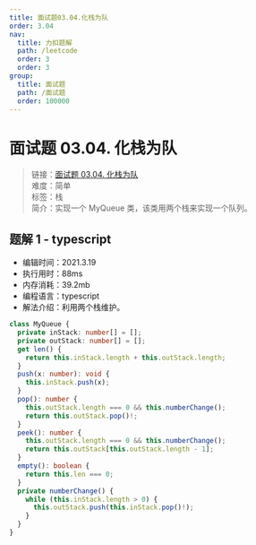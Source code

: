 ```yaml
---
title: 面试题03.04.化栈为队
order: 3.04
nav:
  title: 力扣题解
  path: /leetcode
  order: 3
  order: 3
group:
  title: 面试题
  path: /面试题
  order: 100000
---
```


# 面试题 03.04. 化栈为队

> 链接：[面试题 03.04. 化栈为队](https://leetcode-cn.com/problems/implement-queue-using-stacks-lcci/)  
> 难度：简单  
> 标签：栈  
> 简介：实现一个 MyQueue 类，该类用两个栈来实现一个队列。

## 题解 1 - typescript

- 编辑时间：2021.3.19
- 执行用时：88ms
- 内存消耗：39.2mb
- 编程语言：typescript
- 解法介绍：利用两个栈维护。

```typescript
class MyQueue {
  private inStack: number[] = [];
  private outStack: number[] = [];
  get len() {
    return this.inStack.length + this.outStack.length;
  }
  push(x: number): void {
    this.inStack.push(x);
  }
  pop(): number {
    this.outStack.length === 0 && this.numberChange();
    return this.outStack.pop()!;
  }
  peek(): number {
    this.outStack.length === 0 && this.numberChange();
    return this.outStack[this.outStack.length - 1];
  }
  empty(): boolean {
    return this.len === 0;
  }
  private numberChange() {
    while (this.inStack.length > 0) {
      this.outStack.push(this.inStack.pop()!);
    }
  }
}
```
